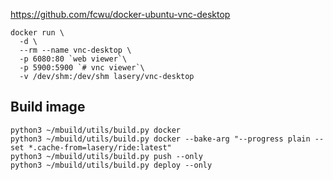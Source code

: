 https://github.com/fcwu/docker-ubuntu-vnc-desktop
```
docker run \
  -d \
  --rm --name vnc-desktop \
  -p 6080:80 `web viewer`\
  -p 5900:5900 `# vnc viewer`\
  -v /dev/shm:/dev/shm lasery/vnc-desktop

```

## Build image
```
python3 ~/mbuild/utils/build.py docker
python3 ~/mbuild/utils/build.py docker --bake-arg "--progress plain --set *.cache-from=lasery/ride:latest"
python3 ~/mbuild/utils/build.py push --only
python3 ~/mbuild/utils/build.py deploy --only
```

